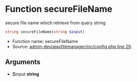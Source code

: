Function secureFileName
===========================

secure file name which retrieve from query string



```php
string secureFileName(string $input)
```

* Function name: secureFileName
* Source: [admin-dev/ajaxfilemanager/inc/config.php line 29](https://github.com/PrestaShop/PrestaShop/blob/1.5.0.5/admin-dev/ajaxfilemanager/inc/config.php#L29).

Arguments
---------

* $input **string**

